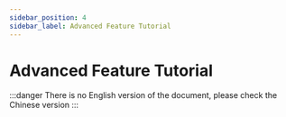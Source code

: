 ```yaml
---
sidebar_position: 4
sidebar_label: Advanced Feature Tutorial
---
```


# Advanced Feature Tutorial

:::danger
There is no English version of the document, please check the Chinese version
:::

